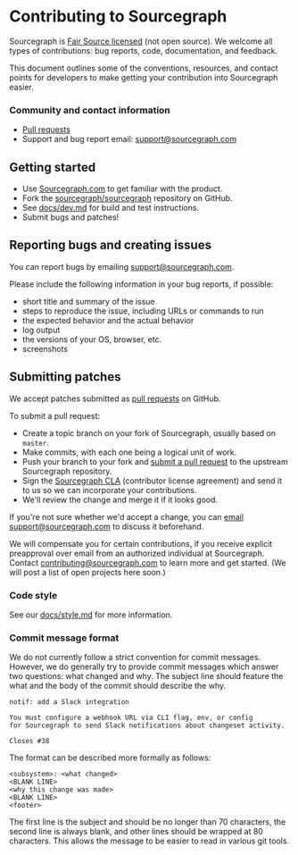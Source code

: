 # Contributing to Sourcegraph

Sourcegraph is [Fair Source licensed](https://fair.io) (not open
source). We welcome all types of contributions: bug reports, code,
documentation, and feedback.

This document outlines some of the conventions, resources, and contact
points for developers to make getting your contribution into
Sourcegraph easier.

### Community and contact information

- [Pull requests](https://github.com/sourcegraph/sourcegraph/pulls)
- Support and bug report email: [support@sourcegraph.com](mailto:support@sourcegraph.com)

## Getting started

* Use [Sourcegraph.com](https://sourcegraph.com) to get familiar with
  the product.
* Fork the
  [sourcegraph/sourcegraph](https://github.com/sourcegraph/sourcegraph)
  repository on GitHub.
* See [docs/dev.md](./docs/dev.md) for build and test instructions.
* Submit bugs and patches!

## Reporting bugs and creating issues

You can report bugs by emailing
[support@sourcegraph.com](mailto:support@sourcegraph.com).

Please include the following information in your bug reports, if
possible:

* short title and summary of the issue
* steps to reproduce the issue, including URLs or commands to run
* the expected behavior and the actual behavior
* log output
* the versions of your OS, browser, etc.
* screenshots

## Submitting patches

We accept patches submitted as
[pull requests](https://github.com/sourcegraph/sourcegraph/pulls) on
GitHub.

To submit a pull request:

* Create a topic branch on your fork of Sourcegraph, usually based on
  `master`.
* Make commits, with each one being a logical unit of work.
* Push your branch to your fork and
  [submit a pull request](https://github.com/sourcegraph/sourcegraph/pulls)
  to the upstream Sourcegraph repository.
* Sign the [Sourcegraph CLA](./dev/CLA.txt) (contributor license
  agreement) and send it to us so we can incorporate your
  contributions.
* We'll review the change and merge it if it looks good.

If you're not sure whether we'd accept a change, you can
[email support@sourcegraph.com](mailto:support@sourcegraph.com) to
discuss it beforehand.

We will compensate you for certain contributions, if you receive
explicit preapproval over email from an authorized individual at
Sourcegraph. Contact
[contributing@sourcegraph.com](mailto:contributing@sourcegraph.com) to
learn more and get started. (We will post a list of open projects here
soon.)

### Code style

See our [docs/style.md](docs/style.md) for more information.

### Commit message format

We do not currently follow a strict convention for commit
messages. However, we do generally try to provide commit messages
which answer two questions: what changed and why. The subject line
should feature the what and the body of the commit should describe the
why.

```
notif: add a Slack integration

You must configure a webhook URL via CLI flag, env, or config
for Sourcegraph to send Slack notifications about changeset activity.

Closes #38
```

The format can be described more formally as follows:

```
<subsystem>: <what changed>
<BLANK LINE>
<why this change was made>
<BLANK LINE>
<footer>
```

The first line is the subject and should be no longer than 70
characters, the second line is always blank, and other lines should be
wrapped at 80 characters.  This allows the message to be easier to
read in various git tools.
